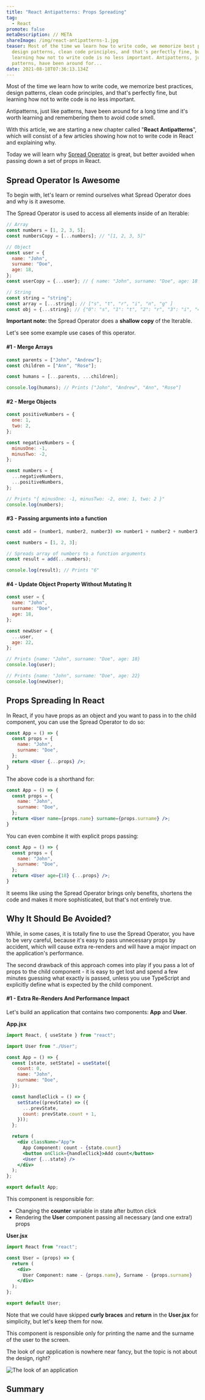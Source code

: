 ```yaml
---
title: "React Antipatterns: Props Spreading"
tag:
  - React
promote: false
metaDescription: // META
shareImage: /img/react-antipatterns-1.jpg
teaser: Most of the time we learn how to write code, we memorize best practices,
  design patterns, clean code principles, and that's perfectly fine, but
  learning how not to write code is no less important. Antipatterns, just like
  patterns, have been around for...
date: 2021-08-18T07:36:13.134Z
---
```

Most of the time we learn how to write code, we memorize best practices, design patterns, clean code principles, and that's perfectly fine, but learning how not to write code is no less important.

Antipatterns, just like patterns, have been around for a long time and it's worth learning and remembering them to avoid code smell.

With this article, we are starting a new chapter called "**React Antipatterns**", which will consist of a few articles showing how not to write code in React and explaining why.

Today we will learn why [Spread Operator](/2020-05-24-spread-operator-in-javascript/) is great, but better avoided when passing down a set of props in React.

## Spread Operator Is Awesome

To begin with, let's learn or remind ourselves what Spread Operator does and why is it awesome.

The Spread Operator is used to access all elements inside of an Iterable:

```javascript
// Array
const numbers = [1, 2, 3, 5];
const numbersCopy = [...numbers]; // "[1, 2, 3, 5]"

// Object
const user = {
  name: "John",
  surname: "Doe",
  age: 18,
};
const userCopy = {...user}; // { name: "John", surname: "Doe", age: 18 }

// String
const string = "string";
const array = [...string]; // ["s", "t", "r", "i", "n", "g" ]
const obj = {...string}; // {"0": "s", "1": "t", "2": "r", "3": "i", "4": "n", "5": "g"}
```

**Important note:** the Spread Operator does a **shallow copy** of the Iterable.

Let's see some example use cases of this operator.

#### \#1 - Merge Arrays

```javascript
const parents = ["John", "Andrew"];
const children = ["Ann", "Rose"];

const humans = [...parents, ...children];

console.log(humans); // Prints ["John", "Andrew", "Ann", "Rose"]
```

#### \#2 - Merge Objects

```javascript
const positiveNumbers = {
  one: 1,
  two: 2,
};

const negativeNumbers = {
  minusOne: -1,
  minusTwo: -2,
};

const numbers = {
  ...negativeNumbers,
  ...positiveNumbers,
};

// Prints "{ minusOne: -1, minusTwo: -2, one: 1, two: 2 }"
console.log(numbers);
```

#### \#3 - Passing arguments into a function

```javascript
const add = (number1, number2, number3) => number1 + number2 + number3;

const numbers = [1, 2, 3];

// Spreads array of numbers to a function arguments
const result = add(...numbers);

console.log(result); // Prints "6"
```

#### \#4 - Update Object Property Without Mutating It

```javascript
const user = {
  name: "John",
  surname: "Doe",
  age: 18,
};

const newUser = {
  ...user,
  age: 22,
};

// Prints {name: "John", surname: "Doe", age: 18}
console.log(user);

// Prints {name: "John", surname: "Doe", age: 22}
console.log(newUser);
```

## Props Spreading In React

In React, if you have props as an object and you want to pass in to the child component, you can use the Spread Operator to do so:

```jsx
const App = () => {
  const props = {
    name: "John", 
    surname: "Doe",
  };
  return <User {...props} />;
}
```

The above code is a shorthand for:

```jsx
const App = () => {
  const props = {
    name: "John", 
    surname: "Doe",
  };
  return <User name={props.name} surname={props.surname} />;
}
```

You can even combine it with explicit props passing:

```jsx
const App = () => {
  const props = {
    name: "John", 
    surname: "Doe",
  };
  return <User age={18} {...props} />;
}
```

It seems like using the Spread Operator brings only benefits, shortens the code and makes it more sophisticated, but that's not entirely true.

## Why It Should Be Avoided?

While, in some cases, it is totally fine to use the Spread Operator, you have to be very careful, because it's easy to pass unnecessary props by accident, which will cause extra re-renders and will have a major impact on the application's performance.

The second drawback of this approach comes into play if you pass a lot of props to the child component - it is easy to get lost and spend a few minutes guessing what exactly is passed, unless you use TypeScript and explicitly define what is expected by the child component.

#### \#1 - Extra Re-Renders And Performance Impact

Let's build an application that contains two components: **App** and **User**.

**App.jsx**

```jsx
import React, { useState } from "react";

import User from "./User";

const App = () => {
  const [state, setState] = useState({
    count: 0,
    name: "John",
    surname: "Doe",
  });

  const handleClick = () => {
    setState((prevState) => ({
      ...prevState,
      count: prevState.count + 1,
    }));
  };

  return (
    <div className="App">
      App Component: count - {state.count}
      <button onClick={handleClick}>Add count</button>
      <User {...state} />
    </div>
  );
};

export default App;
```

This component is responsible for:

* Changing the **counter** variable in state after button click
* Rendering the **User** component passing all necessary (and one extra!) props

**User.jsx**

```jsx
import React from "react";

const User = (props) => {
  return (
    <div>
      User Component: name - {props.name}, Surname - {props.surname}
    </div>
  );
};

export default User;
```

Note that we could have skipped **curly braces** and **return** in the **User.jsx** for simplicity, but let's keep them for now.

This component is responsible only for printing the name and the surname of the user to the screen.

The look of our application is nowhere near fancy, but the topic is not about the design, right?

![The look of an application](/img/screenshot-2021-08-15-at-11.31.09.png "The look of an application")

## Summary